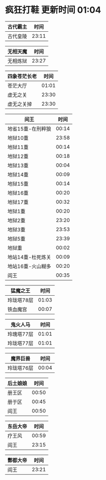 # 疯狂打鞋 更新时间 01:04

| 古代霸主   | 时间    |
|--------|-------|
| 古代皇陵 | 23:11 |

| 无相天魔   | 时间    |
|--------|-------|
| 无相炼狱 | 23:27 |

| 四象苍茫长老   | 时间    |
|--------|-------|
| 苍茫大厅 | 01:01 |
| 虚无之关 | 23:30 |
| 虚无之关掉 | 23:30 |

| 间王   | 时间    |
|--------|-------|
| 地省15重-在刑粹狼 | 00:14 |
| 地狱10重 | 23:58 |
| 地狱11重 | 00:14 |
| 地狱12重 | 00:18 |
| 地狱13重 | 00:04 |
| 地狱14重 | 00:09 |
| 地狱15重 | 00:14 |
| 地狱16重 | 00:20 |
| 地狱17重 | 00:32 |
| 地狱1重 | 00:20 |
| 地狱2重 | 23:20 |
| 地狱3重 | 23:53 |
| 地狱5重 | 23:39 |
| 地狱重 | 00:02 |
| 地站14重-杜死炼关 | 00:09 |
| 地站16重-火山糊多 | 00:20 |
| 阎王 | 00:35 |

| 猛魔之王   | 时间    |
|--------|-------|
| 玲珑塔78层 | 01:03 |
| 铁血魔宫 | 00:07 |

| 鬼火人马   | 时间    |
|--------|-------|
| 玲瑰塔77层 | 01:01 |
| 玲珑塔77层 | 01:01 |

| 魔界巨兽   | 时间    |
|--------|-------|
| 玲珑塔76层 | 00:04 |

| 后土娘娘   | 时间    |
|--------|-------|
| 册王区 | 00:50 |
| 册于区 | 00:45 |
| 阎王 | 00:50 |

| 东岳大帝   | 时间    |
|--------|-------|
| 疗王风 | 00:59 |
| 阎王 | 23:15 |

| 酆都大帝   | 时间    |
|--------|-------|
| 阎王 | 23:21 |